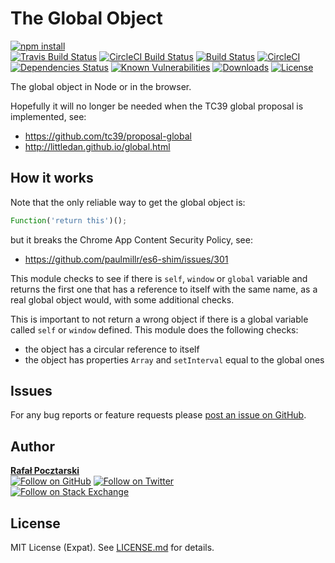 The Global Object
=
[![npm install][install-img]][npm-url]
<br>
[![Travis Build Status][travis-shield]][travis-url]
[![CircleCI Build Status][circle-shield]][circle-url]
[![Build Status][travis-img]][travis-url]
[![CircleCI][circle-img]][circle-url]
[![Dependencies Status][david-img]][david-url]
[![Known Vulnerabilities][snyk-img]][snyk-url]
[![Downloads][downloads-img]][stats-url]
[![License][license-img]][license-url]

The global object in Node or in the browser.

Hopefully it will no longer be needed when the TC39 global proposal is implemented, see:

- https://github.com/tc39/proposal-global
- http://littledan.github.io/global.html

How it works
-
Note that the only reliable way to get the global object is:
```js
Function('return this')();
```
but it breaks the Chrome App Content Security Policy, see:

- https://github.com/paulmillr/es6-shim/issues/301

This module checks to see if there is `self`, `window` or `global` variable
and returns the first one that has a reference to itself with the same name,
as a real global object would, with some additional checks.

This is important to not return a wrong object if there is a global variable
called `self` or `window` defined. This module does the following checks:

- the object has a circular reference to itself
- the object has properties `Array` and `setInterval` equal to the global ones

Issues
------
For any bug reports or feature requests please
[post an issue on GitHub][issues-url].

Author
------
[**Rafał Pocztarski**](https://pocztarski.com/)
<br/>
[![Follow on GitHub][github-follow-img]][github-follow-url]
[![Follow on Twitter][twitter-follow-img]][twitter-follow-url]
<br/>
[![Follow on Stack Exchange][stackexchange-img]][stackoverflow-url]

License
-------
MIT License (Expat). See [LICENSE.md](LICENSE.md) for details.

[npm-url]: https://www.npmjs.com/package/the-global-object
[github-url]: https://github.com/rsp/node-the-global-object
[readme-url]: https://github.com/rsp/node-the-global-object#readme
[issues-url]: https://github.com/rsp/node-the-global-object/issues
[license-url]: https://github.com/rsp/node-the-global-object/blob/master/LICENSE.md
[travis-url]: https://travis-ci.org/rsp/node-the-global-object
[travis-img]: https://travis-ci.org/rsp/node-the-global-object.svg?branch=master
[travis-shield]: https://img.shields.io/travis/rsp/node-the-global-object.svg?label=Travis+CI
[circle-url]: https://circleci.com/gh/rsp/node-the-global-object
[circle-img]: https://circleci.com/gh/rsp/node-the-global-object.svg
[circle-shield]: https://img.shields.io/circleci/project/github/rsp/node-the-global-object.svg?label=Circle+CI
[snyk-url]: https://snyk.io/test/github/rsp/node-the-global-object
[snyk-img]: https://snyk.io/test/github/rsp/node-the-global-object/badge.svg
[david-url]: https://david-dm.org/rsp/node-the-global-object
[david-img]: https://david-dm.org/rsp/node-the-global-object/status.svg
[install-img]: https://nodei.co/npm/the-global-object.png?compact=true
[downloads-img]: https://img.shields.io/npm/dt/the-global-object.svg
[license-img]: https://img.shields.io/npm/l/the-global-object.svg
[stats-url]: http://npm-stat.com/charts.html?package=the-global-object
[github-follow-url]: https://github.com/rsp
[github-follow-img]: https://img.shields.io/github/followers/rsp.svg?style=social&label=Follow
[twitter-follow-url]: https://twitter.com/intent/follow?screen_name=pocztarski
[twitter-follow-img]: https://img.shields.io/twitter/follow/pocztarski.svg?style=social&label=Follow
[stackoverflow-url]: https://stackoverflow.com/users/613198/rsp
[stackexchange-url]: https://stackexchange.com/users/303952/rsp
[stackexchange-img]: https://stackexchange.com/users/flair/303952.png
